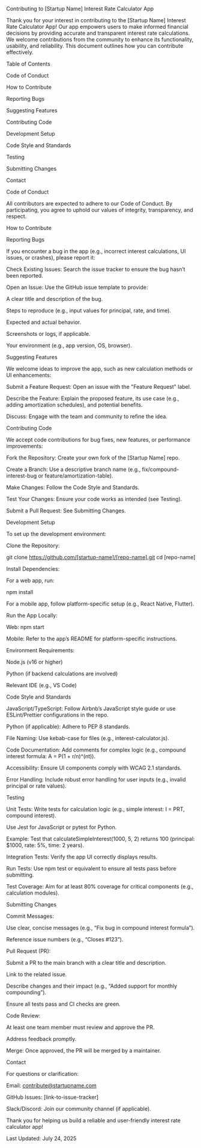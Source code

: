 Contributing to [Startup Name] Interest Rate Calculator App

Thank you for your interest in contributing to the [Startup Name] Interest Rate Calculator App! Our app empowers users to make informed financial decisions by providing accurate and transparent interest rate calculations. We welcome contributions from the community to enhance its functionality, usability, and reliability. This document outlines how you can contribute effectively.

Table of Contents





Code of Conduct



How to Contribute





Reporting Bugs



Suggesting Features



Contributing Code



Development Setup



Code Style and Standards



Testing



Submitting Changes



Contact

Code of Conduct

All contributors are expected to adhere to our Code of Conduct. By participating, you agree to uphold our values of integrity, transparency, and respect.

How to Contribute

Reporting Bugs

If you encounter a bug in the app (e.g., incorrect interest calculations, UI issues, or crashes), please report it:





Check Existing Issues: Search the issue tracker to ensure the bug hasn’t been reported.



Open an Issue: Use the GitHub issue template to provide:





A clear title and description of the bug.



Steps to reproduce (e.g., input values for principal, rate, and time).



Expected and actual behavior.



Screenshots or logs, if applicable.



Your environment (e.g., app version, OS, browser).

Suggesting Features

We welcome ideas to improve the app, such as new calculation methods or UI enhancements:





Submit a Feature Request: Open an issue with the "Feature Request" label.



Describe the Feature: Explain the proposed feature, its use case (e.g., adding amortization schedules), and potential benefits.



Discuss: Engage with the team and community to refine the idea.

Contributing Code

We accept code contributions for bug fixes, new features, or performance improvements:





Fork the Repository: Create your own fork of the [Startup Name] repo.



Create a Branch: Use a descriptive branch name (e.g., fix/compound-interest-bug or feature/amortization-table).



Make Changes: Follow the Code Style and Standards.



Test Your Changes: Ensure your code works as intended (see Testing).



Submit a Pull Request: See Submitting Changes.

Development Setup

To set up the development environment:





Clone the Repository:

git clone https://github.com/[startup-name]/[repo-name].git
cd [repo-name]



Install Dependencies:





For a web app, run:

npm install



For a mobile app, follow platform-specific setup (e.g., React Native, Flutter).



Run the App Locally:





Web: npm start



Mobile: Refer to the app’s README for platform-specific instructions.



Environment Requirements:





Node.js (v16 or higher)



Python (if backend calculations are involved)



Relevant IDE (e.g., VS Code)

Code Style and Standards





JavaScript/TypeScript: Follow Airbnb’s JavaScript style guide or use ESLint/Prettier configurations in the repo.



Python (if applicable): Adhere to PEP 8 standards.



File Naming: Use kebab-case for files (e.g., interest-calculator.js).



Code Documentation: Add comments for complex logic (e.g., compound interest formula: A = P(1 + r/n)^(nt)).



Accessibility: Ensure UI components comply with WCAG 2.1 standards.



Error Handling: Include robust error handling for user inputs (e.g., invalid principal or rate values).

Testing





Unit Tests: Write tests for calculation logic (e.g., simple interest: I = PRT, compound interest).





Use Jest for JavaScript or pytest for Python.



Example: Test that calculateSimpleInterest(1000, 5, 2) returns 100 (principal: $1000, rate: 5%, time: 2 years).



Integration Tests: Verify the app UI correctly displays results.



Run Tests: Use npm test or equivalent to ensure all tests pass before submitting.



Test Coverage: Aim for at least 80% coverage for critical components (e.g., calculation modules).

Submitting Changes





Commit Messages:





Use clear, concise messages (e.g., “Fix bug in compound interest formula”).



Reference issue numbers (e.g., “Closes #123”).



Pull Request (PR):





Submit a PR to the main branch with a clear title and description.



Link to the related issue.



Describe changes and their impact (e.g., “Added support for monthly compounding”).



Ensure all tests pass and CI checks are green.



Code Review:





At least one team member must review and approve the PR.



Address feedback promptly.



Merge: Once approved, the PR will be merged by a maintainer.

Contact

For questions or clarification:





Email: contribute@startupname.com



GitHub Issues: [link-to-issue-tracker]



Slack/Discord: Join our community channel (if applicable).

Thank you for helping us build a reliable and user-friendly interest rate calculator app!

Last Updated: July 24, 2025
